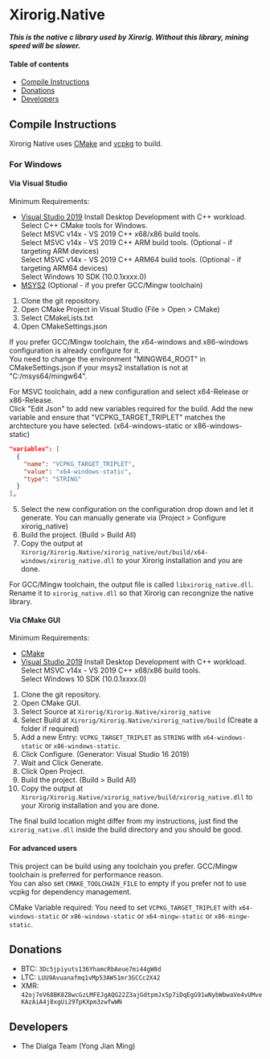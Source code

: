 # Xirorig.Native
***This is the native c library used by Xirorig. Without this library, mining speed will be slower.***

#### Table of contents
- [Compile Instructions](#Compile-instructions)
- [Donations](#Donations)
- [Developers](#Developers)

## Compile Instructions
Xirorig Native uses [CMake](https://cmake.org/download) and [vcpkg](https://vcpkg.io/en/index.html) to build.

### For Windows
#### Via Visual Studio
Minimum Requirements:
- [Visual Studio 2019](https://visualstudio.microsoft.com/downloads)
Install Desktop Development with C++ workload. <br />
Select C++ CMake tools for Windows. <br />
Select MSVC v14x - VS 2019 C++ x68/x86 build tools. <br />
Select MSVC v14x - VS 2019 C++ ARM build tools. (Optional - if targeting ARM devices) <br />
Select MSVC v14x - VS 2019 C++ ARM64 build tools. (Optional - if targeting ARM64 devices) <br />
Select Windows 10 SDK (10.0.1xxxx.0)
- [MSYS2](https://www.msys2.org/) (Optional - if you prefer GCC/Mingw toolchain)

1. Clone the git repository.
2. Open CMake Project in Visual Studio (File > Open > CMake)
3. Select CMakeLists.txt
4. Open CMakeSettings.json

If you prefer GCC/Mingw toolchain, the x64-windows and x86-windows configuration is already configure for it. <br />
You need to change the environment "MINGW64_ROOT" in CMakeSettings.json if your msys2 installation is not at "C:/msys64/mingw64".

For MSVC toolchain, add a new configuration and select x64-Release or x86-Release. <br />
Click "Edit Json" to add new variables required for the build.
Add the new variable and ensure that "VCPKG_TARGET_TRIPLET" matches the archtecture you have selected. (x64-windows-static or x86-windows-static)

```json
"variables": [
  {
    "name": "VCPKG_TARGET_TRIPLET",
    "value": "x64-windows-static",
    "type": "STRING"
  }
],
```

5. Select the new configuration on the configuration drop down and let it generate. You can manually generate via (Project > Configure xirorig_native)
6. Build the project. (Build > Build All)
7. Copy the output at `Xirorig/Xirorig.Native/xirorig_native/out/build/x64-windows/xirorig_native.dll` to your Xirorig installation and you are done.

For GCC/Mingw toolchain, the output file is called `libxirorig_native.dll`. Rename it to `xirorig_native.dll` so that Xirorig can recongnize the native library.

#### Via CMake GUI
Minimum Requirements:
- [CMake](https://cmake.org/download/)
- [Visual Studio 2019](https://visualstudio.microsoft.com/downloads)
Install Desktop Development with C++ workload. <br />
Select MSVC v14x - VS 2019 C++ x68/x86 build tools. <br />
Select Windows 10 SDK (10.0.1xxxx.0) <br />

1. Clone the git repository.
2. Open CMake GUI.
3. Select Source at `Xirorig/Xirorig.Native/xirorig_native`
4. Select Build at `Xirorig/Xirorig.Native/xirorig_native/build` (Create a folder if required)
5. Add a new Entry: `VCPKG_TARGET_TRIPLET` as `STRING` with `x64-windows-static` or `x86-windows-static`.
6. Click Configure. (Generator: Visual Studio 16 2019)
7. Wait and Click Generate.
8. Click Open Project.
9. Build the project. (Build > Build All)
10. Copy the output at `Xirorig/Xirorig.Native/xirorig_native/build/xirorig_native.dll` to your Xirorig installation and you are done.

The final build location might differ from my instructions, just find the `xirorig_native.dll` inside the build directory and you should be good.

#### For advanced users
This project can be build using any toolchain you prefer. GCC/Mingw toolchain is preferred for performance reason. <br />
You can also set `CMAKE_TOOLCHAIN_FILE` to empty if you prefer not to use vcpkg for dependency management.

CMake Variable required:
You need to set `VCPKG_TARGET_TRIPLET` with `x64-windows-static` or `x86-windows-static` or `x64-mingw-static` or `x86-mingw-static`.

## Donations
- BTC: `3Dc5jpiyuts136YhamcRbAeue7mi44gW8d`
- LTC: `LUU9Avuanafmq1vMp53AWS1mr3GCCc2X42`
- XMR: `42oj7eV68BK8Z8wcGzLMFEJgAQG22Z3ajGdtpmJx5p7iDqEgG91wNybWbwaVe4vUMveKAzAiA4j8xgUi29TpKXpm3zwfwWN`

## Developers
- The Dialga Team (Yong Jian Ming)
